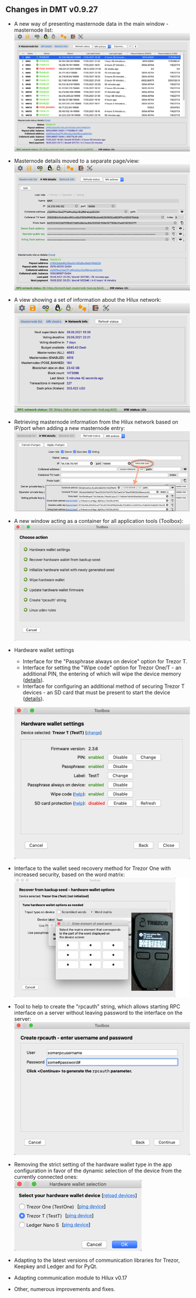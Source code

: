 ## Changes in DMT v0.9.27
- A new way of presenting masternode data in the main window - masternode list:  
![Masternode list](img/dmt-main-window-mn-list.png)


- Masternode details moved to a separate page/view:  
![Masternode details](img/dmt-main-window-mn-details.png)


- A view showing a set of information about the Hilux network:  
![Network info](img/dmt-main-window-network-info.png)

  
- Retrieving masternode information from the Hilux network based on IP/port when adding 
  a new masternode entry:  
![Fetch masternode](img/dmt-edit-mn-fetch-data.png)


- A new window acting as a container for all application tools (Toolbox):  
![Toolbox](img/toolbox-home.png)
  

- Hardware wallet settings 
  - Interface for the "Passphrase always on device" option for Trezor T.
  - Interface for setting the "Wipe code" option for Trezor One/T - an additional PIN, the 
    entering of which will wipe the device memory ([details](https://wiki.trezor.io/User_manual:Wipe_code)).
  - Interface for configuring an additional method of securing Trezor T devices - an SD 
    card that must be present to start the device ([details](https://wiki.trezor.io/User_manual:SD_card_protection)).

  ![HW settings](img/toolbox-hw-settings.png)

  
- Interface to the wallet seed recovery method for Trezor One with increased security, based on the word matrix:    
![HW recovery - word matrix](img/toolbox-hw-recovery-trezor1-wmatrix.png)
 
 
- Tool to help to create the "rpcauth" string, which allows starting RPC interface on a server without leaving 
  password to the interface on the server:  
![rpcauth](img/toolbox-rpcauth.png)
  
- Removing the strict setting of the hardware wallet type in the app configuration in favor of the dynamic selection 
  of the device from the currently connected ones:  
![HW selection](img/hw-selection.png)
  

- Adapting to the latest versions of communication libraries for Trezor, Keepkey and Ledger and 
  for PyQt.

- Adapting communication module to Hilux v0.17
  
- Other, numerous improvements and fixes.
